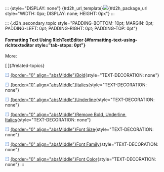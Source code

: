 ::: {style="DISPLAY: none"}
[](ms-xhelp:///?Id=d2h_url_template){#d2h_url_template}![](!package_url!){#d2h_package_url style="WIDTH: 0px; DISPLAY: none; HEIGHT: 0px"}
:::

::: {.d2h_secondary_topic style="PADDING-BOTTOM: 10pt; MARGIN: 0pt; PADDING-LEFT: 0pt; PADDING-RIGHT: 0pt; PADDING-TOP: 0pt"}
#### Formatting Text Using RichTextEditor {#formatting-text-using-richtexteditor style="tab-stops: 0pt"}

More:

[ ]{#related-topics}

[![](button.gif){border="0" align="absMiddle"}Bold](ms-xhelp:///?Id=7fa65bc3-0963-419b-9016-fd5510c2c5de){style="TEXT-DECORATION: none"}

[![](button.gif){border="0" align="absMiddle"}Italics](ms-xhelp:///?Id=bd747dc1-960b-4809-b1c5-c63b1f57756c){style="TEXT-DECORATION: none"}

[![](button.gif){border="0" align="absMiddle"}Underline](ms-xhelp:///?Id=a6ed904f-f569-4da1-8261-4c23e81c48b0){style="TEXT-DECORATION: none"}

[![](button.gif){border="0" align="absMiddle"}Remove Bold, Underline, Italics](ms-xhelp:///?Id=df0bd2b9-5813-465f-86aa-407711eaa05c){style="TEXT-DECORATION: none"}

[![](button.gif){border="0" align="absMiddle"}Font Size](ms-xhelp:///?Id=48bbabae-60f0-472a-96cc-52c03db20cea){style="TEXT-DECORATION: none"}

[![](button.gif){border="0" align="absMiddle"}Font Family](ms-xhelp:///?Id=c2b7eae6-e626-4c50-83ca-c6ab016555d8){style="TEXT-DECORATION: none"}

[![](button.gif){border="0" align="absMiddle"}Font Color](ms-xhelp:///?Id=1cfca601-4dd2-429e-87fa-f1e5be30e4fd){style="TEXT-DECORATION: none"}
:::
